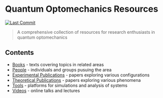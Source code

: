 # Quantum Optomechanics Resources

[![Last Commit](https://img.shields.io/github/last-commit/sampreet/qom-resources?style=for-the-badge)](https://github.com/sampreet/qom-resources)

> A comprehensive collection of resources for research enthusiasts in quantum optomechanics



## Contents

* [Books](./books) - texts covering topics in related areas
* [People](./people) - individuals and groups pusuing the area
* [Experimental Publications](./publications-experimental) - papers exploring various configurations
* [Theoretical Publications](./publications-theoretical) - papers exploring various phenomena
* [Tools](./tools) - platforms for simulations and analysis of systems
* [Videos](./videos) - online talks and lectures